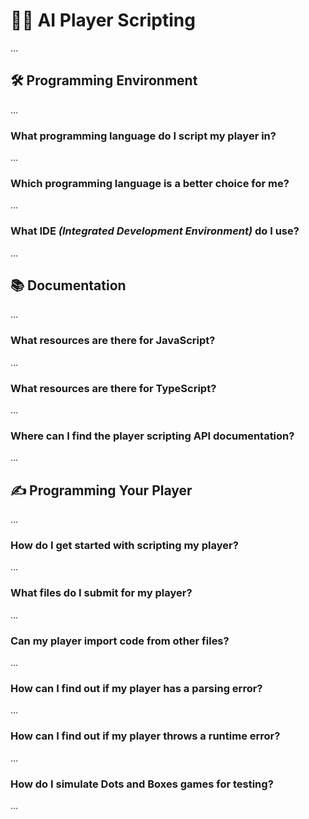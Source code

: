 # :technologist: AI Player Scripting

...

## :hammer_and_wrench: Programming Environment

...

### What programming language do I script my player in?

...

### Which programming language is a better choice for me?

...

### What IDE _(Integrated Development Environment)_ do I use?

...

## :books: Documentation

...

### What resources are there for JavaScript?

...

### What resources are there for TypeScript?

...

### Where can I find the player scripting API documentation?

...

## :writing_hand: Programming Your Player

...

### How do I get started with scripting my player?

...

### What files do I submit for my player?

...

### Can my player import code from other files?

...

### How can I find out if my player has a parsing error?

...

### How can I find out if my player throws a runtime error?

...

### How do I simulate Dots and Boxes games for testing?

...
